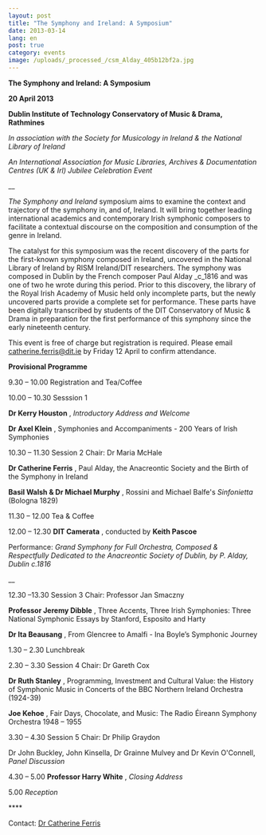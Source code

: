 ```yaml
---
layout: post
title: "The Symphony and Ireland: A Symposium"
date: 2013-03-14
lang: en
post: true
category: events
image: /uploads/_processed_/csm_Alday_405b12bf2a.jpg
---
```



**The Symphony and Ireland:
A Symposium**

**20 April 2013**

**Dublin Institute of Technology
Conservatory of Music & Drama, Rathmines**

_In association with the Society for Musicology in Ireland & the National Library of Ireland_

_An International Association for Music Libraries, Archives & Documentation Centres (UK & Irl) Jubilee Celebration Event_

__

_The Symphony and Ireland_ symposium aims to examine the context and trajectory of the symphony in, and of, Ireland. It will bring together leading international academics and contemporary Irish symphonic composers to facilitate a contextual discourse on the composition and consumption of the genre in Ireland.

The catalyst for this symposium was the recent discovery of the parts for the first-known symphony composed in Ireland, uncovered in the National Library of Ireland by RISM Ireland/DIT researchers. The symphony was composed in Dublin by the French composer Paul Alday _c_1816 and was one of two he wrote during this period. Prior to this discovery, the library of the Royal Irish Academy of Music held only incomplete parts, but the newly uncovered parts provide a complete set for performance. These parts have been digitally transcribed by students of the DIT Conservatory of Music & Drama in preparation for the first performance of this symphony since the early nineteenth century.

This event is free of charge but registration is required. Please email [catherine.ferris@dit.ie](mailto:catherine.ferris@dit.ie "Opens window for sending email") by Friday 12 April to confirm attendance.

**Provisional Programme**



9.30 – 10.00  Registration and Tea/Coffee

10.00 – 10.30 Sesssion 1

**Dr Kerry Houston** , _Introductory Address and Welcome_

**Dr Axel Klein** , Symphonies and Accompaniments - 200 Years of Irish Symphonies



10.30 – 11.30 Session 2
Chair: Dr Maria McHale

**Dr Catherine Ferris** , Paul Alday, the Anacreontic Society and the Birth of the Symphony in Ireland

**Basil Walsh & Dr Michael Murphy** , Rossini and Michael Balfe's _Sinfonietta_ (Bologna 1829)



11.30 – 12.00 Tea & Coffee

12.00 – 12.30 **DIT Camerata** , conducted by **Keith Pascoe**

Performance: _Grand Symphony for Full Orchestra, Composed & Respectfully Dedicated to the Anacreontic Society of Dublin, by P. Alday, Dublin c.1816_

__

12.30 –13.30 Session 3
Chair: Professor Jan Smaczny

**Professor Jeremy Dibble** , Three Accents, Three Irish Symphonies: Three National Symphonic Essays by Stanford, Esposito and Harty

**Dr Ita Beausang** , From Glencree to Amalfi - Ina Boyle’s Symphonic Journey



1.30 – 2.30 Lunchbreak

2.30 – 3.30  Session 4
Chair: Dr Gareth Cox

**Dr Ruth Stanley** , Programming, Investment and Cultural Value: the History of Symphonic Music in Concerts of the BBC Northern Ireland Orchestra (1924-39)

**Joe Kehoe** , Fair Days, Chocolate, and Music: The Radio Éireann Symphony Orchestra 1948 – 1955

3.30 – 4.30 Session 5
Chair: Dr Philip Graydon

Dr John Buckley, John Kinsella, Dr Grainne Mulvey and Dr Kevin O'Connell, _Panel Discussion_



4.30 – 5.00 **Professor Harry White** , _Closing Address_

5.00 _Reception_



\*\*\*\*

Contact: [Dr Catherine Ferris](mailto:catherine.ferris@dit.ie "Opens window for sending email")